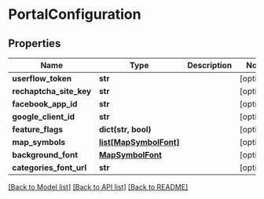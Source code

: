 # PortalConfiguration

## Properties
Name | Type | Description | Notes
------------ | ------------- | ------------- | -------------
**userflow_token** | **str** |  | [optional] 
**rechaptcha_site_key** | **str** |  | [optional] 
**facebook_app_id** | **str** |  | [optional] 
**google_client_id** | **str** |  | [optional] 
**feature_flags** | **dict(str, bool)** |  | [optional] 
**map_symbols** | [**list[MapSymbolFont]**](MapSymbolFont.md) |  | [optional] 
**background_font** | [**MapSymbolFont**](MapSymbolFont.md) |  | [optional] 
**categories_font_url** | **str** |  | [optional] 

[[Back to Model list]](../README.md#documentation-for-models) [[Back to API list]](../README.md#documentation-for-api-endpoints) [[Back to README]](../README.md)

